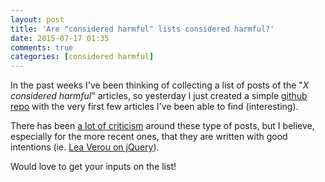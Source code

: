 ```yaml
---
layout: post
title: 'Are "considered harmful" lists considered harmful?'
date: 2015-07-17 01:35
comments: true
categories: [considered harmful]
---
```


In the past weeks I've been thinking of collecting
a list of posts of the "*X considered harmful*" articles,
so yesterday I just created a simple [github repo](https://github.com/odino/considered-harmful)
with the very first few articles I've been able to
find (interesting).

<!-- more -->

There has been [a lot of criticism](http://meyerweb.com/eric/comment/chech.html)
around these type of posts, but I believe, especially for the
more recent ones, that they are written with good intentions
(ie. [Lea Verou on jQuery](http://lea.verou.me/2015/04/jquery-considered-harmful/)).

Would love to get your inputs on the list!